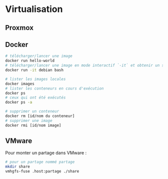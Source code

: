 # Virtualisation

## Proxmox

## Docker

```bash
# télécharger/lancer une image
docker run hello-world
# télécharger/lancer une image en mode interactif `-it` et obtenir un shell
docker run -it debian bash

# lister les images locales
docker images
# lister les conteneurs en cours d'exécution
docker ps
# ceux qui ont été exécutés
docker ps -a

# supprimer un conteneur
docker rm [id/nom du conteneur]
# supprimer une image
docker rmi [id/nom image]
```

## VMware

Pour monter un partage dans VMware :
```bash
# pour un partage nommé partage
mkdir share
vmhgfs-fuse .host:partage ./share
```
